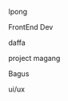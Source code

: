 <div class="card">
  <p class="tittle">Ipong</p>
  <p>FrontEnd Dev</p>
</div>

<div class="card">
  <p class="tittle">daffa</p>
  <p>project magang</p>
</div>

<div class="card">
  <p class="tittle">Bagus</p>
  <p>ui/ux</p>
</div>

